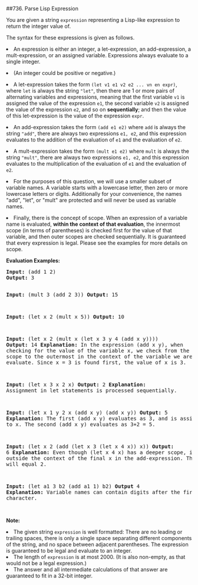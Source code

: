 ##736. Parse Lisp Expression
<p>
You are given a string <code>expression</code> representing a Lisp-like expression to return the integer value of.
</p><p>
The syntax for these expressions is given as follows.
</p><p>
<li>An expression is either an integer, a let-expression, an add-expression, a mult-expression, or an assigned variable.  Expressions always evaluate to a single integer.</li>
</p><p>
<li>(An integer could be positive or negative.)</li>
</p><p>
<li>A let-expression takes the form <code>(let v1 e1 v2 e2 ... vn en expr)</code>, where <code>let</code> is always the string <code>"let"</code>, then there are 1 or more pairs of alternating variables and expressions, meaning that the first variable <code>v1</code> is assigned the value of the expression <code>e1</code>, the second variable <code>v2</code> is assigned the value of the expression <code>e2</code>, and so on <b>sequentially</b>; and then the value of this let-expression is the value of the expression <code>expr</code>.</li>
</p><p>
<li>An add-expression takes the form <code>(add e1 e2)</code> where <code>add</code> is always the string <code>"add"</code>, there are always two expressions <code>e1, e2</code>, and this expression evaluates to the addition of the evaluation of <code>e1</code> and the evaluation of <code>e2</code>.</li>
</p><p>
<li>A mult-expression takes the form <code>(mult e1 e2)</code> where <code>mult</code> is always the string <code>"mult"</code>, there are always two expressions <code>e1, e2</code>, and this expression evaluates to the multiplication of the evaluation of <code>e1</code> and the evaluation of <code>e2</code>.</li>
</p><p>
<li>For the purposes of this question, we will use a smaller subset of variable names.  A variable starts with a lowercase letter, then zero or more lowercase letters or digits.  Additionally for your convenience, the names "add", "let", or "mult" are protected and will never be used as variable names.</li>
</p><p>
<li>Finally, there is the concept of scope.  When an expression of a variable name is evaluated, <b>within the context of that evaluation</b>, the innermost scope (in terms of parentheses) is checked first for the value of that variable, and then outer scopes are checked sequentially.  It is guaranteed that every expression is legal.  Please see the examples for more details on scope.</li>
</p>

<p><b>Evaluation Examples:</b><br />
<pre>
<b>Input:</b> (add 1 2)
<b>Output:</b> 3

<b>Input:</b> (mult 3 (add 2 3))
<b>Output:</b> 15

<b>Input:</b> (let x 2 (mult x 5))
<b>Output:</b> 10

<b>Input:</b> (let x 2 (mult x (let x 3 y 4 (add x y))))
<b>Output:</b> 14
<b>Explanation:</b> In the expression (add x y), when checking for the value of the variable x,
we check from the innermost scope to the outermost in the context of the variable we are trying to evaluate.
Since x = 3 is found first, the value of x is 3.

<b>Input:</b> (let x 3 x 2 x)
<b>Output:</b> 2
<b>Explanation:</b> Assignment in let statements is processed sequentially.

<b>Input:</b> (let x 1 y 2 x (add x y) (add x y))
<b>Output:</b> 5
<b>Explanation:</b> The first (add x y) evaluates as 3, and is assigned to x.
The second (add x y) evaluates as 3+2 = 5.

<b>Input:</b> (let x 2 (add (let x 3 (let x 4 x)) x))
<b>Output:</b> 6
<b>Explanation:</b> Even though (let x 4 x) has a deeper scope, it is outside the context
of the final x in the add-expression.  That final x will equal 2.

<b>Input:</b> (let a1 3 b2 (add a1 1) b2) 
<b>Output</b> 4
<b>Explanation:</b> Variable names can contain digits after the first character.

</pre>

<p><b>Note:</b>
<li>The given string <code>expression</code> is well formatted: There are no leading or trailing spaces, there is only a single space separating different components of the string, and no space between adjacent parentheses.  The expression is guaranteed to be legal and evaluate to an integer.</li>
<li>The length of <code>expression</code> is at most 2000.  (It is also non-empty, as that would not be a legal expression.)</li>
<li>The answer and all intermediate calculations of that answer are guaranteed to fit in a 32-bit integer.</li>
</p>